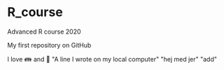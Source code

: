 # R_course
Advanced R course 2020

My first repository on GitHub

I love :family: and :bread:
"A line I wrote on my local computer" 
"hej med jer" 
"add" 
